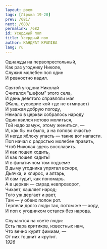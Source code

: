 ```yaml
---
layout: poem
tags: [Лірыка 19-20]
prev: /681/
next: /683/
permalink: /682
id: Усердный поп
title: Усердный поп
author: КАНДРАТ КРАПІВА
lang: ru
---
```



Однажды на первопрестольный,  
Как раз угоднику Николе,  
Служил молебен поп один  
И ревностно кадил.  

Святой угодник Николай  
Считался "шефом” этого села,  
И день девятого справляли мая  
(Жаль, суеверие кой-где не отмирает)  
И уважая добрую погоду,  
Немало в церкви собралось народу  
Один явился истово молиться,  
Той надо замуж, этому жениться, —  
И, как бы ни было, а на попово счастье  
И негде яблоку упасть — такие вот напасти.  
Поп начал с радостью молебен править,  
Чтоб Николая здесь восславить.  
И как пошел ходить,  
И как пошел кадить!  
И в фанатичном том подъеме  
В дыму угодника упрятал вскоре,  
Дьячка, и клирос, и алтарь,  
И сам гудит, как пономарь.  
А в церкви — смрад невпроворот,  
Чихает, кашляет народ;  
Того уж дергает и рвет,  
Там — у обеих полон рот.  
Терпели долго люди так, потом же — ходу,  
И поп с угодником остался без народа.  

Случаются на свете люди:  
Есть пара критиков, известных нам,  
Что вечно курят фимиам, —  
От них тошнит и крутит.  
*1926*  
